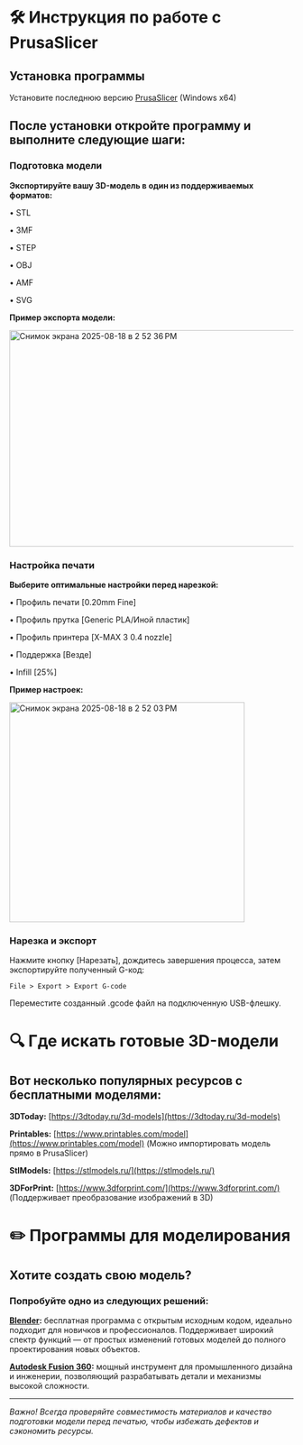 # 🛠️ Инструкция по работе с PrusaSlicer
## Установка программы
Установите последнюю версию [PrusaSlicer](https://github.com/prusa3d/PrusaSlicer/releases/download/version_2.9.2/PrusaSlicer-2.9.2-win64.zip) (Windows x64)

## После установки откройте программу и выполните следующие шаги:

### Подготовка модели
**Экспортируйте вашу 3D-модель в один из поддерживаемых форматов:**

• STL

• 3MF

• STEP

• OBJ

• AMF

• SVG

**Пример экспорта модели:**

<div align="left"> <img width="762" height="384" alt="Снимок экрана 2025-08-18 в 2 52 36 PM" src="https://github.com/user-attachments/assets/fe49e3f2-e6fc-4887-90a9-80695547aead"/> </div>

### Настройка печати
**Выберите оптимальные настройки перед нарезкой:**

• Профиль печати [0.20mm Fine]

• Профиль прутка [Generic PLA/Иной пластик]

• Профиль принтера [X-MAX 3 0.4 nozzle]

• Поддержка [Везде]

• Infill [25%]

**Пример настроек:**

<div align="left"> <img width="417" height="390" alt="Снимок экрана 2025-08-18 в 2 52 03 PM" src="https://github.com/user-attachments/assets/3e6b625f-1a7c-4e37-b782-a6b7c154832e"/> </div>

### Нарезка и экспорт
Нажмите кнопку [Нарезать], дождитесь завершения процесса, затем экспортируйте полученный G-код:
    
    File > Export > Export G-code

Переместите созданный .gcode файл на подключенную USB-флешку.


# 🔍 Где искать готовые 3D-модели
## Вот несколько популярных ресурсов с бесплатными моделями:
**3DToday:** [https://3dtoday.ru/3d-models](https://3dtoday.ru/3d-models)

**Printables:** [https://www.printables.com/model](https://www.printables.com/model) (Можно импортировать модель прямо в PrusaSlicer)

**StlModels:** [https://stlmodels.ru/](https://stlmodels.ru/)

**3DForPrint:** [https://www.3dforprint.com/](https://www.3dforprint.com/) (Поддерживает преобразование изображений в 3D)


# ✏️ Программы для моделирования
## Хотите создать свою модель?
### Попробуйте одно из следующих решений:
**[Blender](https://www.blender.org/):** бесплатная программа с открытым исходным кодом, идеально подходит для новичков и профессионалов. Поддерживает широкий спектр функций — от простых изменений готовых моделей до полного проектирования новых объектов.

**[Autodesk Fusion 360](https://www.autodesk.com/products/fusion-360/):** мощный инструмент для промышленного дизайна и инженерии, позволяющий разрабатывать детали и механизмы высокой сложности.

---

_Важно! Всегда проверяйте совместимость материалов и качество подготовки модели перед печатью, чтобы избежать дефектов и сэкономить ресурсы._
